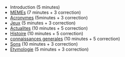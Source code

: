* Introduction (5 minutes)
* [MEMEs](https://quiz.hub01.org/1-meme) (7 minutes + 3 correction)
* [Acronymes](https://quiz.hub01.org/2-acronymes) (5minutes + 3 correction)
* [Jeux](https://quiz.hub01.org/3-jeux) (5 minutes + 3 correction)
* [Actualites](https://quiz.hub01.org/4-actualites) (10 minutes + 5 correction)
* [Histoire](https://quiz.hub01.org/5-histoire) (10 minutes + 5 correction)
* [connaissances generales](https://quiz.hub01.org/6-connaissances-generales) (10 minutes + 5 correction)
* [Sons](https://quiz.hub01.org/7-sons) (10 minutes + 3 correction)
* [Etymologie](https://quiz.hub01.org/8-etymologie) (5 minutes + 3 correction)
